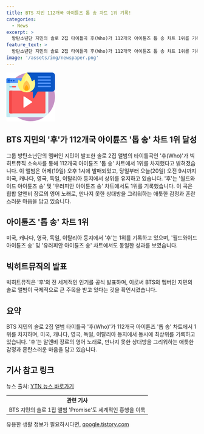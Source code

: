 ```yaml
---
title: BTS 지민 112개국 아이튠즈 톱 송 차트 1위 기록!
categories:
  - News
excerpt: >
  방탄소년단 지민의 솔로 2집 타이틀곡 후(Who)가 112개국 아이튠즈 톱 송 차트 1위를 기록했다. 이는 발매 첫 날인 어제(19일) 오후 1시로부터 오늘(20일) 오전 9시까지 미국, 캐나다, 영국, 독일, 이탈리아 등지에서 정상을 차지했다. 후는 힙합 알앤비 장르의 영어 곡으로, 만난 적 없는 누군가를 그리워하는 애틋한 상황과 혼란스러운 감정을 담고 있다. 월드와이드 아이튠즈 송과 유러피안 아이튠즈 송 차트에서도 1위를 기록하여 화제를 모았다.
feature_text: >
  방탄소년단 지민의 솔로 2집 타이틀곡 후(Who)가 112개국 아이튠즈 톱 송 차트 1위를 기록했다. 이는 발매 첫 날인 어제(19일) 오후 1시로부터 오늘(20일) 오전 9시까지 미국, 캐나다, 영국, 독일, 이탈리아 등지에서 정상을 차지했다. 후는 힙합 알앤비 장르의 영어 곡으로, 만난 적 없는 누군가를 그리워하는 애틋한 상황과 혼란스러운 감정을 담고 있다. 월드와이드 아이튠즈 송과 유러피안 아이튠즈 송 차트에서도 1위를 기록하여 화제를 모았다.
image: '/assets/img/newspaper.png'
---
```


<p><img src="/assets/img/news.png" alt="rentncar 속보" /></p>

<h2>BTS 지민의 '후'가 112개국 아이튠즈 '톱 송' 차트 1위 달성</h2>

<p data-ke-size="size16">그룹 방탄소년단의 멤버인 지민이 발표한 솔로 2집 앨범의 타이틀곡인 '후(Who)'가 빅히트뮤직 소속사를 통해 112개국 아이튠즈 '톱 송' 차트에서 1위를 차지했다고 밝혀졌습니다. 이 앨범은 어제(19일) 오후 1시에 발매되었고, 당일부터 오늘(20일) 오전 9시까지 미국, 캐나다, 영국, 독일, 이탈리아 등지에서 상위를 유지하고 있습니다. '후'는 '월드와이드 아이튠즈 송' 및 '유러피안 아이튠즈 송' 차트에서도 1위를 기록했습니다. 이 곡은 힙합 알앤비 장르의 영어 노래로, 만나지 못한 상대방을 그리워하는 애틋한 감정과 혼란스러운 마음을 담고 있습니다.</p>

<h2 data-ke-size="size26">아이튠즈 '톱 송' 차트 1위</h2>

<p data-ke-size="size16">미국, 캐나다, 영국, 독일, 이탈리아 등지에서 '후'는 1위를 기록하고 있으며, '월드와이드 아이튠즈 송' 및 '유러피안 아이튠즈 송' 차트에서도 동일한 성과를 보였습니다.</p>

<h2 data-ke-size="size26">빅히트뮤직의 발표</h2>

<p data-ke-size="size16">빅히트뮤직은 '후'의 전 세계적인 인기를 공식 발표하며, 이로써 BTS의 멤버인 지민의 솔로 앨범이 국제적으로 큰 주목을 받고 있다는 것을 확인시켰습니다.</p>

<h2 data-ke-size="size26">요약</h2>

<p data-ke-size="size16">BTS 지민의 솔로 2집 앨범 타이틀곡 '후(Who)'가 112개국 아이튠즈 '톱 송' 차트에서 1위를 차지하며, 미국, 캐나다, 영국, 독일, 이탈리아 등지에서 동시에 최상위를 기록하고 있습니다. '후'는 알앤비 장르의 영어 노래로, 만나지 못한 상대방을 그리워하는 애틋한 감정과 혼란스러운 마음을 담고 있습니다.</p>

<h2 data-ke-size="size26">기사 참고 링크</h2>

<p data-ke-size="size16">뉴스 출처: <a href="https://www.ytn.co.kr/_ln/0103_202101211039291319">YTN 뉴스 바로가기</a></p>

<table>
    <tr>
        <td style="text-align: center; height: 17px;"><b>관련 기사</b></td>
    </tr>
    <tr>
        <td style="text-align: center; height: 17px;">BTS 지민의 솔로 1집 앨범 'Promise'도 세계적인 흥행을 이룩</td>
    </tr>
</table>
유용한 생활 정보가 필요하시다면, <a href="https://qoogle.tistory.com" rel="dofollow">qoogle.tistory.com</a>



